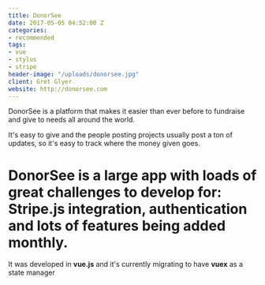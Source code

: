 ```yaml
---
title: DonorSee
date: 2017-05-05 04:52:00 Z
categories:
- recommended
tags:
- vue
- stylus
- stripe
header-image: "/uploads/donorsee.jpg"
client: Gret Glyer
website: http://donorsee.com
---
```


DonorSee is a platform that makes it easier than ever before to fundraise and give to needs all around the world.

It's easy to give and the people posting projects usually post a ton of updates, so it's easy to track where the money given goes.

# DonorSee is a large app with loads of great challenges to develop for: Stripe.js integration, authentication and lots of features being added monthly. 

It was developed in **vue.js** and it's currently migrating to have **vuex** as a state manager